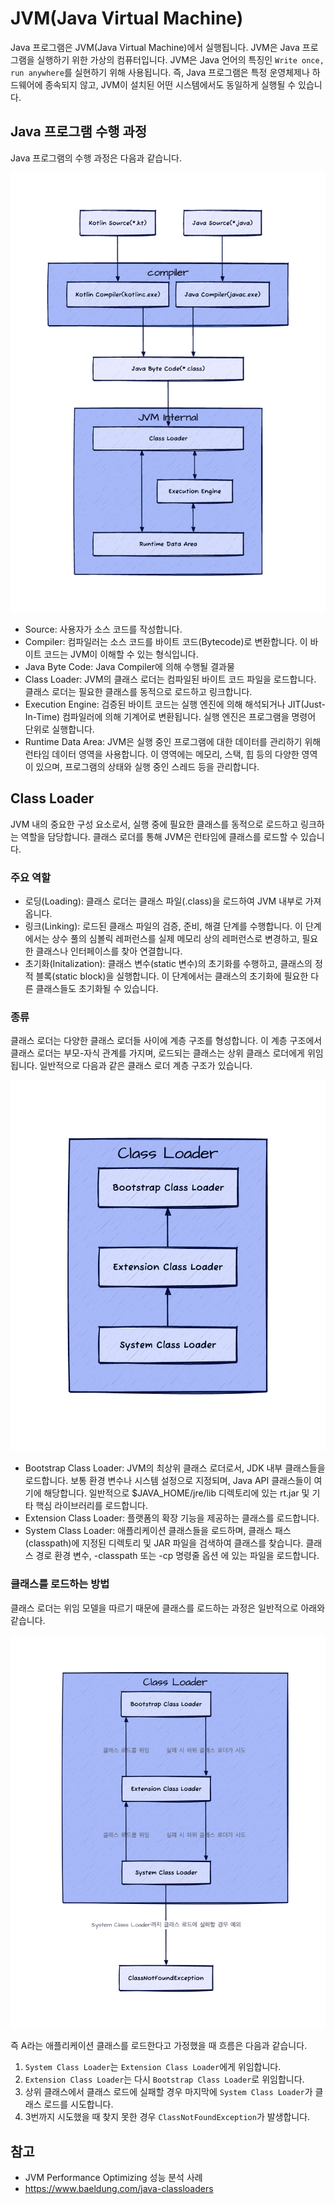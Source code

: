 # JVM(Java Virtual Machine)

Java 프로그램은 JVM(Java Virtual Machine)에서 실행됩니다. JVM은 Java 프로그램을 실행하기 위한 가상의 컴퓨터입니다. JVM은 Java 언어의 특징인 `Write once, run anywhere`를 실현하기 위해 사용됩니다. 즉, Java 프로그램은 특정 운영체제나 하드웨어에 종속되지 않고, JVM이 설치된 어떤 시스템에서도 동일하게 실행될 수 있습니다.

## Java 프로그램 수행 과정

Java 프로그램의 수행 과정은 다음과 같습니다.

![jvm](/java/img/jvm.png)

- Source: 사용자가 소스 코드를 작성합니다.
- Compiler: 컴파일러는 소스 코드를 바이트 코드(Bytecode)로 변환합니다. 이 바이트 코드는 JVM이 이해할 수 있는 형식입니다.
- Java Byte Code: Java Compiler에 의해 수행될 결과물
- Class Loader: JVM의 클래스 로더는 컴파일된 바이트 코드 파일을 로드합니다. 클래스 로더는 필요한 클래스를 동적으로 로드하고 링크합니다.
- Execution Engine: 검증된 바이트 코드는 실행 엔진에 의해 해석되거나 JIT(Just-In-Time) 컴파일러에 의해 기계어로 변환됩니다. 실행 엔진은 프로그램을 명령어 단위로 실행합니다.
- Runtime Data Area: JVM은 실행 중인 프로그램에 대한 데이터를 관리하기 위해 런타임 데이터 영역을 사용합니다. 이 영역에는 메모리, 스택, 힙 등의 다양한 영역이 있으며, 프로그램의 상태와 실행 중인 스레드 등을 관리합니다.

## Class Loader

JVM 내의 중요한 구성 요소로서, 실행 중에 필요한 클래스를 동적으로 로드하고 링크하는 역할을 담당합니다. 클래스 로더를 통해 JVM은 런타임에 클래스를 로드할 수 있습니다.

### 주요 역할

- 로딩(Loading): 클래스 로더는 클래스 파일(.class)을 로드하여 JVM 내부로 가져옵니다.
- 링크(Linking): 로드된 클래스 파일의 검증, 준비, 해결 단계를 수행합니다. 이 단계에서는 상수 풀의 심볼릭 레퍼런스를 실제 메모리 상의 레퍼런스로 변경하고, 필요한 클래스나 인터페이스를 찾아 연결합니다.
- 초기화(Initalization): 클래스 변수(static 변수)의 초기화를 수행하고, 클래스의 정적 블록(static block)을 실행합니다. 이 단계에서는 클래스의 초기화에 필요한 다른 클래스들도 초기화될 수 있습니다.
 
### 종류

클래스 로더는 다양한 클래스 로더들 사이에 계층 구조를 형성합니다. 이 계층 구조에서 클래스 로더는 부모-자식 관계를 가지며, 로드되는 클래스는 상위 클래스 로더에게 위임됩니다. 일반적으로 다음과 같은 클래스 로더 계층 구조가 있습니다.

![jvm](/java/img/class%20loader.png)

- Bootstrap Class Loader: JVM의 최상위 클래스 로더로서, JDK 내부 클래스들을 로드합니다. 보통 환경 변수나 시스템 설정으로 지정되며, Java API 클래스들이 여기에 해당합니다. 일반적으로 $JAVA_HOME/jre/lib 디렉토리에 있는 rt.jar 및 기타 핵심 라이브러리를 로드합니다.
- Extension Class Loader: 플랫폼의 확장 기능을 제공하는 클래스를 로드합니다.
- System Class Loader: 애플리케이션 클래스들을 로드하며, 클래스 패스(classpath)에 지정된 디렉토리 및 JAR 파일을 검색하여 클래스를 찾습니다. 클래스 경로 환경 변수, -classpath 또는 -cp 명령줄 옵션 에 있는 파일을 로드합니다.

### 클래스를 로드하는 방법

클래스 로더는 위임 모델을 따르기 때문에 클래스를 로드하는 과정은 일반적으로 아래와 같습니다.

![jvm](/java/img/class%20loader%20process.png)

즉 A라는 애플리케이션 클래스를 로드한다고 가정했을 때 흐름은 다음과 같습니다.
1. `System Class Loader`는 `Extension Class Loader`에게 위임합니다.
2. `Extension Class Loader`는 다시 `Bootstrap Class Loader`로 위임합니다.
3. 상위 클래스에서 클래스 로드에 실패할 경우 마지막에 `System Class Loader`가 클래스 로드를 시도합니다. 
4. 3번까지 시도했을 때 찾지 못한 경우 `ClassNotFoundException`가 발생합니다.

## 참고
- JVM Performance Optimizing 성능 분석 사례
- https://www.baeldung.com/java-classloaders